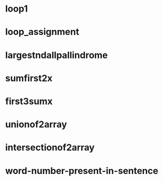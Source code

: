 # loop1
# loop_assignment
# largestndallpallindrome
# sumfirst2x
# first3sumx
# unionof2array
# intersectionof2array
# word-number-present-in-sentence
